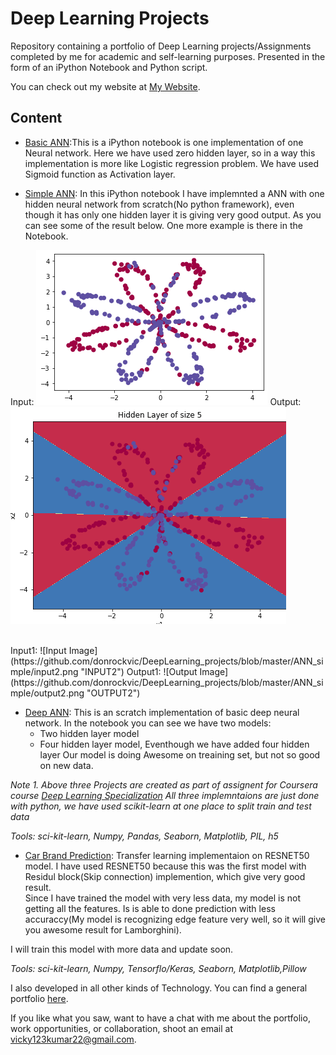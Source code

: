 # Deep Learning Projects

Repository containing a portfolio of Deep Learning projects/Assignments completed by me for academic and self-learning purposes. Presented in the form of an iPython Notebook and Python script.

You can check out my website at [My Website](https://portfoliovsevicky.herokuapp.com/).

## Content

* [Basic ANN](https://github.com/donrockvic/DeepLearning_projects/blob/master/ANN_simple/ZeroHiddenLayer.ipynb):This is a iPython notebook is one implementation of one Neural network. Here we have used zero hidden layer, so in a way this implementation is more like Logistic regression problem. We have used Sigmoid function as Activation layer.  


* [Simple ANN](https://github.com/donrockvic/DeepLearning_projects/blob/master/ANN_simple/OneHiddenLayerANN.ipynb): In this iPython notebook I have implemnted a ANN with one hidden neural network from scratch(No python framework), even though it has only one hidden layer it is giving very good output. As you can see some of the result below. One more example is there in the Notebook.

Input:
![Input Image](https://github.com/donrockvic/DeepLearning_projects/blob/master/ANN_simple/input1.png "INPUT1")
Output:
![Output Image](https://github.com/donrockvic/DeepLearning_projects/blob/master/ANN_simple/output12.png "OUTPUT1")

<br>
Input1:
![Input Image](https://github.com/donrockvic/DeepLearning_projects/blob/master/ANN_simple/input2.png "INPUT2")
Output1:
![Output Image](https://github.com/donrockvic/DeepLearning_projects/blob/master/ANN_simple/output2.png "OUTPUT2")


* [Deep ANN](https://github.com/donrockvic/DeepLearning_projects/blob/master/ANN_Deep/Complex_NN.ipynb): This is an scratch implementation of basic deep neural network. In the notebook you can see we have two models:
	* Two hidden layer model
	* Four hidden layer model,
Eventhough we have added four hidden layer Our model is doing Awesome on treaining set, but not so good on new data.



*Note*
*1. Above three Projects are created as part of assignent for Coursera course [Deep Learning Specialization](https://www.coursera.org/specializations/deep-learning#courses)*
*All three implemntaions are just done with python, we have used scikit-learn at one place to split train and test data*

*Tools: sci-kit-learn, Numpy, Pandas, Seaborn, Matplotlib, PIL, h5*


* [Car Brand Prediction](https://github.com/donrockvic/DeepLearning_projects/blob/master/Deep-Learning-Car-Brand/Transfer_Learning_Resnet_50.ipynb): Transfer learning implementaion on RESNET50 model. I have used RESNET50 because this was the first model with Residul block(Skip connection) implemention, which give very good result. <br>
Since I have trained the model with very less data, my model is not getting all the features. Is is able to done prediction with less accuraccy(My model is recognizing edge feature very well, so it will give you awesome result for Lamborghini).

I will train this model with more data and update soon.


*Tools: sci-kit-learn, Numpy, Tensorflo/Keras, Seaborn, Matplotlib,Pillow*





I also developed in all other kinds of Technology. You can find a general portfolio [here](https://github.com/donrockvic/General-development).

If you like what you saw, want to have a chat with me about the portfolio, work opportunities, or collaboration, shoot an email at [vicky123kumar22@gmail.com](mailto:vicky123kumar22@gmail.com).